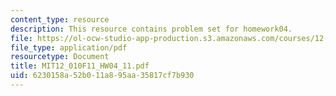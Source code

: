 ```yaml
---
content_type: resource
description: This resource contains problem set for homework04.
file: https://ol-ocw-studio-app-production.s3.amazonaws.com/courses/12-010-computational-methods-of-scientific-programming-fall-2011/6230158a52b011a895aa35817cf7b930_MIT12_010F11_HW04_11.pdf
file_type: application/pdf
resourcetype: Document
title: MIT12_010F11_HW04_11.pdf
uid: 6230158a-52b0-11a8-95aa-35817cf7b930
---
```

